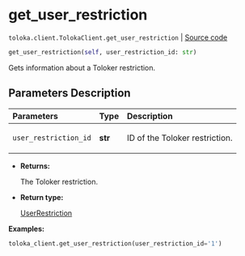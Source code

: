 # get_user_restriction
`toloka.client.TolokaClient.get_user_restriction` | [Source code](https://github.com/Toloka/toloka-kit/blob/v1.2.0.post1/src/client/__init__.py#L3254)

```python
get_user_restriction(self, user_restriction_id: str)
```

Gets information about a Toloker restriction.

## Parameters Description

| Parameters | Type | Description |
| :----------| :----| :-----------|
`user_restriction_id`|**str**|<p>ID of the Toloker restriction.</p>

* **Returns:**

  The Toloker restriction.

* **Return type:**

  [UserRestriction](toloka.client.user_restriction.UserRestriction.md)

**Examples:**


```python
toloka_client.get_user_restriction(user_restriction_id='1')
```
